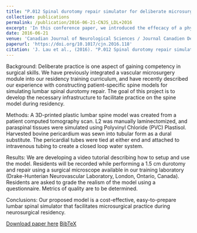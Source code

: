 ```yaml
---
title: "P.012 Spinal durotomy repair simulator for deliberate microsurgical practice: Integration into a residency training module"
collection: publications
permalink: /publication/2016-06-21-CNJS_LDL+2016
excerpt: 'In this conference paper, we introduced the effecacy of a physical model for the training of spinal durotomy. This work was presented at the 51th Annual Congress of the Canadian Neurological Sciences Federation and received the Best Poster Award.'
date: 2016-06-21
venue: 'Canadian Journal of Neurological Sciences / Journal Canadien Des Sciences Neurologiques'
paperurl: 'https://doi.org/10.1017/cjn.2016.118'
citation: 'J. Lau et al., (2016). "P.012 Spinal durotomy repair simulator for deliberate microsurgical practice: Integration into a residency training module"; in <i>Canadian Journal of Neurological Sciences / Journal Canadien Des Sciences Neurologiques</i>, 43(S2), pp. S24.'
---
```


Background: Deliberate practice is one aspect of gaining competency in surgical skills. We have previously integrated a vascular microsurgery module into our residency training curriculum, and have recently described our experience with constructing patient-specific spine models for simulating lumbar spinal durotomy repair. The goal of this project is to develop the necessary infrastructure to facilitate practice on the spine model during residency. 

Methods: A 3D-printed plastic lumbar spine model was created from a patient computed tomography scan. L2 was manually laminectomized, and paraspinal tissues were simulated using Polyvinyl Chloride (PVC) Plastisol. Harvested bovine pericardium was sewn into tubular form as a dural substitute. The pericardial tubes were tied at either end and attached to intravenous tubing to create a closed loop water system. 

Results: We are developing a video tutorial describing how to setup and use the model. Residents will be recorded while performing a 1.5 cm durotomy and repair using a surgical microscope available in our training laboratory (Drake-Hunterian Neurovascular Laboratory, London, Ontario, Canada). Residents are asked to grade the realism of the model using a questionnaire. Metrics of quality are to be determined. 

Conclusions: Our proposed model is a cost-effective, easy-to-prepare lumbar spinal simulator that facilitates microsurgical practice during neurosurgical residency.

[Download paper here](https://doi.org/10.1017/cjn.2016.118) [BibTeX](./../files/bibtex/LDL+2016.bib)